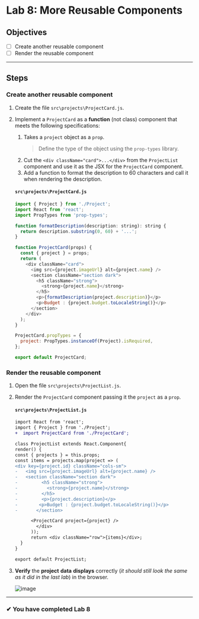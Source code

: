# Lab 8: More Reusable Components

## Objectives

- [ ] Create another reusable component
- [ ] Render the reusable component

---

## Steps

### Create another reusable component

1. Create the file `src\projects\ProjectCard.js`.
1. Implement a `ProjectCard` as a **function** (not class) component that meets the following specifications:

   1. Takes a `project` object as a `prop`.
      > Define the type of the object using the `prop-types` library.
   1. Cut the `<div className="card">...</div>` from the `ProjectList` component and use it as the JSX for the `ProjectCard` component.
   1. Add a function to format the description to 60 characters and call it when rendering the description.

   #### `src\projects\ProjectCard.js`

   ```js
   import { Project } from './Project';
   import React from 'react';
   import PropTypes from 'prop-types';

   function formatDescription(description: string): string {
     return description.substring(0, 60) + '...';
   }

   function ProjectCard(props) {
     const { project } = props;
     return (
       <div className="card">
         <img src={project.imageUrl} alt={project.name} />
         <section className="section dark">
           <h5 className="strong">
             <strong>{project.name}</strong>
           </h5>
           <p>{formatDescription(project.description)}</p>
           <p>Budget : {project.budget.toLocaleString()}</p>
         </section>
       </div>
     );
   }

   ProjectCard.propTypes = {
     project: PropTypes.instanceOf(Project).isRequired,
   };

   export default ProjectCard;
   ```

### Render the reusable component

1. Open the file `src\projects\ProjectList.js`.
1. Render the `ProjectCard` component passing it the `project` as a `prop`.

   #### `src\projects\ProjectList.js`

   ```diff
   import React from 'react';
   import { Project } from './Project';
   +  import ProjectCard from './ProjectCard';

   class ProjectList extends React.Component{
   render() {
   const { projects } = this.props;
   const items = projects.map(project => (
   <div key={project.id} className="cols-sm">
   -   <img src={project.imageUrl} alt={project.name} />
   -   <section className="section dark">
   -         <h5 className="strong">
   -           <strong>{project.name}</strong>
   -         </h5>
   -         <p>{project.description}</p>
   -        <p>Budget : {project.budget.toLocaleString()}</p>
   -       </section>

         <ProjectCard project={project} />
           </div>
         ));
         return <div className="row">{items}</div>;
     }
   }

   export default ProjectList;

   ```

1. **Verify** the **project** **data** **displays** correctly (_it should still look the same as it did in the last lab_) in the browser.

   ![image](https://user-images.githubusercontent.com/1474579/86286042-c06b0280-bbb3-11ea-859f-ce7703689037.png)

>

---

### &#10004; You have completed Lab 8
